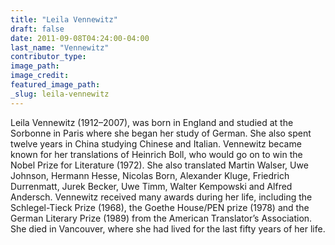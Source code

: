 ```yaml
---
title: "Leila Vennewitz"
draft: false
date: 2011-09-08T04:24:00-04:00
last_name: "Vennewitz"
contributor_type:
image_path:
image_credit:
featured_image_path:
_slug: leila-vennewitz
---
```


Leila Vennewitz (1912–2007), was born in England and studied at the Sorbonne in Paris where she began her study of German. She also spent twelve years in China studying Chinese and Italian. Vennewitz became known for her translations of Heinrich Boll, who would go on to win the Nobel Prize for Literature (1972). She also translated Martin Walser, Uwe Johnson, Hermann Hesse, Nicolas Born, Alexander Kluge, Friedrich Durrenmatt, Jurek Becker, Uwe Timm, Walter Kempowski and Alfred Andersch. Vennewitz received many awards during her life, including the Schlegel-Tieck Prize (1968), the Goethe House/PEN prize (1978) and the German Literary Prize (1989) from the American Translator’s Association. She died in Vancouver, where she had lived for the last fifty years of her life.

